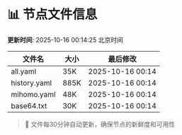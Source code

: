 # 📊 节点文件信息

**更新时间**: 2025-10-16 00:14:25 北京时间

| 文件名 | 大小 | 最后修改 |
|--------|------|----------|
| all.yaml | 35K | 2025-10-16 00:14 |
| history.yaml | 885K | 2025-10-16 00:14 |
| mihomo.yaml | 48K | 2025-10-16 00:14 |
| base64.txt | 30K | 2025-10-16 00:14 |

> 🔄 文件每30分钟自动更新，确保节点的新鲜度和可用性
